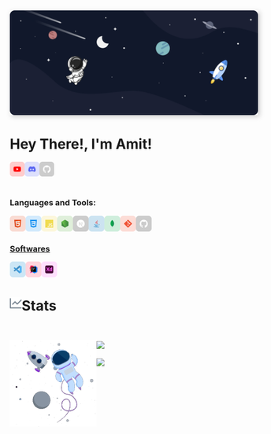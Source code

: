 <img src="./sec/../src/Banner%20Ultrawide.png" style="box-shadow: 3px 3px 10px #00000035">
<br/>

# Hey There!, I'm Amit!

<a href="https://www.youtube.com/channel/UCzrRDIIZC-0iktdp87kBb3g" target="_blank"><img class="icon" align="left" alt="Youtube" width="30px" src="./src/icons/youtube.svg" /></a>
<a href="https://discordapp.com/users/735504973504184380" target="_blank"><img class="icon" align="left" alt="Discord" width="30px" src="./src/icons/discord.svg" /></a>
<a href="https://github.com/AmitKumarHQ" target="_blank"><img class="icon" align="left" alt="Github" width="30px" src="./src/icons/github.svg" /></a>

<br />
<br />
<br />

### Languages and Tools:

<div>
  <a href="https://www.w3schools.com/html/" target="_blank"><img class="icon" align="left" alt="HTML5" width="32px" src="./src/icons/html.svg" />
  <a href="https://www.w3schools.com/css/" target="_blank"><img class="icon" align="left" alt="CSS" width="32px" src="./src/icons/css.svg" />
  <a href="https://www.w3schools.com/js/" target="_blank"><img class="icon" align="left" alt="Javascript" width="32px" src="./src/icons/javascript.svg" />
  <a href="https://nodejs.org/" target="_blank"><img class="icon" align="left" alt="Node.js" width="32px" src="./src/icons/nodejs.svg" />
  <a href="https://nextjs.org/" target="_blank"> <img class="icon" align="left" alt="Next.js" width="32px" src="./src/icons/nextjs.svg" />
  <a href="https://www.java.com/" target="_blank"> <img class="icon" align="left" alt="Java" width="32px" src="./src/icons/java.svg"/>
  <a href="https://www.mongodb.com/" target="_blank"> <img class="icon" align="left" alt="MongoDB" width="32px" src="./src/icons/mongodb.svg" />
  <a href="https://git-scm.com/" target="_blank"> <img class="icon" align="left" alt="git" width="32px" src="./src/icons/git.svg"/>
  <a href="https://github.com/" target="_blank"> <img class="icon" align="left" alt="GitHub" width="32px" src="./src/icons/github.svg" />
</div>

<br />
<br />

### Softwares

<a href="https://code.visualstudio.com/" target="_blank"> <img class="icon" align="left" alt="Visual Studio Code" width="32px" src="./src/icons/vscode.svg" />
<a href="https://www.jetbrains.com/idea/" target="_blank"> <img class="icon" align="left" alt="IntelliJ IDEA" width="32px" src="./src/icons/intellij.svg" />
<a href="https://www.adobe.com/products/xd.html" target="_blank"> <img class="icon" align="left" alt="XD" width="32px" src="./src/icons/adobe/xd.svg"/> </a>

<br />
<br />

<h1> <img align="left" width="24px" src="./src/icons/github_icons/insights.svg" alt="Stats"/> Stats </h1>

<div class="container" >
    <br/>
    <br/>
  <img align="left" width="35%" src="./src/animations/astronaut_640px.gif" />

  <a href="https://github.com/AmitKumarHQ">
    <img align= "center" src="https://github-readme-stats.vercel.app/api?username=AmitKumarHQ&include_all_commits=true&count_private=true&show_icons=true&line_height=27&hide_border=true&theme=tokyonight&border_radius=10" 
    style="" 
    />
    <br/>
    <br/>
    <img align= "center" src="https://github-readme-stats.vercel.app/api/top-langs/?username=AmitKumarHQ&layout=default&hide_border=true&card_width=495&theme=tokyonight&border_radius=10" />
  </a> 
</div>

<!--
[![Amit Kumar's Github Stats](https://github-readme-stats.vercel.app/api?username=AmitKumarHQ&include_all_commits=true&count_private=true&show_icons=true&line_height=30&hide_border=true&theme=tokyonight)](https://github.com/anuraghazra/github-readme-stats)
[![Top Langs](https://github-readme-stats.vercel.app/api/top-langs/?username=AmitKumarHQ&layout=default&hide_border=true&card_width=495&theme=tokyonight)](https://github.com/anuraghazra/github-readme-stats)
-->
